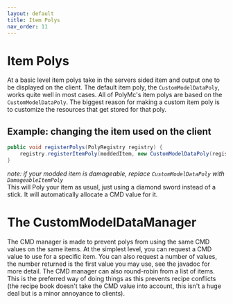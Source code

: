 ```yaml
---
layout: default
title: Item Polys
nav_order: 11
---
```


# Item Polys
At a basic level item polys take in the servers sided item and output one to be displayed on the client.
The default item poly, the `CustomModelDataPoly`, works quite well in most cases.
All of PolyMc's item polys are based on the `CustomModelDataPoly`. The biggest reason for making a custom item poly is to customize the resources that get stored for that poly.

## Example: changing the item used on the client
```java
public void registerPolys(PolyRegistry registry) {
    registry.registerItemPoly(moddedItem, new CustomModelDataPoly(registery.getCMDManager(), moddedItem, Items.DIAMOND_SWORD))
}
```
*note: if your modded item is damageable, replace `CustomModelDataPoly` with `DamageableItemPoly`*  
This will Poly your item as usual, just using a diamond sword instead of a stick. It will automatically allocate a CMD value for it.

# The CustomModelDataManager

The CMD manager is made to prevent polys from using the same CMD values on the same items.
At the simplest level, you can request a CMD value to use for a specific item.
You can also request a number of values, the number returned is the first value you may use, see the javadoc for more detail.
The CMD manager can also round-robin from a list of items.
This is the preferred way of doing things as this prevents recipe conflicts (the recipe book doesn't take the CMD value into account, this isn't a huge deal but is a minor annoyance to clients).

